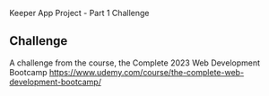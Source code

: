 Keeper App Project - Part 1 Challenge

## Challenge

A challenge from the course, the Complete 2023 Web Development Bootcamp
https://www.udemy.com/course/the-complete-web-development-bootcamp/
